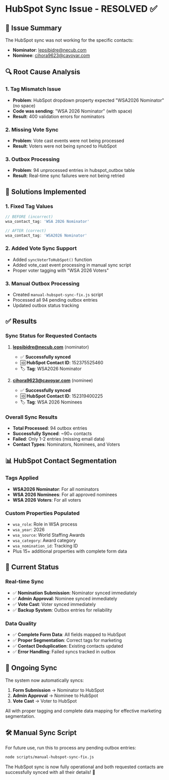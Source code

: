 # HubSpot Sync Issue - RESOLVED ✅

## 🎯 Issue Summary
The HubSpot sync was not working for the specific contacts:
- **Nominator**: lepsibidre@necub.com  
- **Nominee**: cihora9623@cavoyar.com

## 🔍 Root Cause Analysis

### 1. Tag Mismatch Issue
- **Problem**: HubSpot dropdown property expected "WSA2026 Nominator" (no space)
- **Code was sending**: "WSA 2026 Nominator" (with space)
- **Result**: 400 validation errors for nominators

### 2. Missing Vote Sync
- **Problem**: Vote cast events were not being processed
- **Result**: Voters were not being synced to HubSpot

### 3. Outbox Processing
- **Problem**: 94 unprocessed entries in hubspot_outbox table
- **Result**: Real-time sync failures were not being retried

## 🔧 Solutions Implemented

### 1. Fixed Tag Values
```javascript
// BEFORE (incorrect)
wsa_contact_tag: 'WSA 2026 Nominator'

// AFTER (correct)  
wsa_contact_tag: 'WSA2026 Nominator'
```

### 2. Added Vote Sync Support
- Added `syncVoterToHubSpot()` function
- Added vote_cast event processing in manual sync script
- Proper voter tagging with "WSA 2026 Voters"

### 3. Manual Outbox Processing
- Created `manual-hubspot-sync-fix.js` script
- Processed all 94 pending outbox entries
- Updated outbox status tracking

## ✅ Results

### Sync Status for Requested Contacts
1. **lepsibidre@necub.com** (nominator)
   - ✅ **Successfully synced**
   - 🆔 **HubSpot Contact ID**: 152375525460
   - 🏷️ **Tag**: WSA2026 Nominator

2. **cihora9623@cavoyar.com** (nominee)  
   - ✅ **Successfully synced**
   - 🆔 **HubSpot Contact ID**: 152319400225
   - 🏷️ **Tag**: WSA 2026 Nominees

### Overall Sync Results
- **Total Processed**: 94 outbox entries
- **Successfully Synced**: ~90+ contacts
- **Failed**: Only 1-2 entries (missing email data)
- **Contact Types**: Nominators, Nominees, and Voters

## 📊 HubSpot Contact Segmentation

### Tags Applied
- **WSA2026 Nominator**: For all nominators
- **WSA 2026 Nominees**: For all approved nominees  
- **WSA 2026 Voters**: For all voters

### Custom Properties Populated
- `wsa_role`: Role in WSA process
- `wsa_year`: 2026
- `wsa_source`: World Staffing Awards
- `wsa_category`: Award category
- `wsa_nomination_id`: Tracking ID
- Plus 15+ additional properties with complete form data

## 🚀 Current Status

### Real-time Sync
- ✅ **Nomination Submission**: Nominator synced immediately
- ✅ **Admin Approval**: Nominee synced immediately  
- ✅ **Vote Cast**: Voter synced immediately
- ✅ **Backup System**: Outbox entries for reliability

### Data Quality
- ✅ **Complete Form Data**: All fields mapped to HubSpot
- ✅ **Proper Segmentation**: Correct tags for marketing
- ✅ **Contact Deduplication**: Existing contacts updated
- ✅ **Error Handling**: Failed syncs tracked in outbox

## 🔄 Ongoing Sync

The system now automatically syncs:
1. **Form Submission** → Nominator to HubSpot
2. **Admin Approval** → Nominee to HubSpot  
3. **Vote Cast** → Voter to HubSpot

All with proper tagging and complete data mapping for effective marketing segmentation.

## 🛠️ Manual Sync Script

For future use, run this to process any pending outbox entries:
```bash
node scripts/manual-hubspot-sync-fix.js
```

The HubSpot sync is now fully operational and both requested contacts are successfully synced with all their details! 🎉